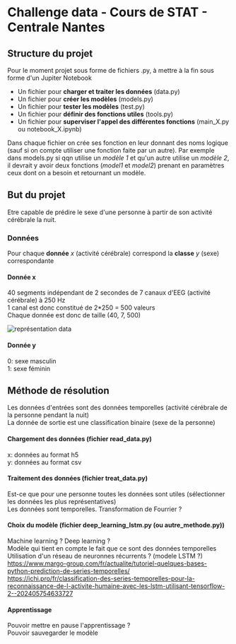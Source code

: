 # Challenge data - Cours de STAT - Centrale Nantes
## Structure du projet
Pour le moment projet sous forme de fichiers .py, à mettre à la fin sous forme d'un Jupiter Notebook  
- Un fichier pour **charger et traiter les données** (data.py)  
- Un fichier pour **créer les modèles** (models.py)  
- Un fichier pour **tester les modèles** (test.py)  
- Un fichier pour **définir des fonctions utiles** (tools.py)  
- Un fichier pour **superviser l'appel des différentes fonctions** (main_X.py ou notebook_X.ipynb)  
 
Dans chaque fichier on crée ses fonction en leur donnant des noms logique (sauf si on compte utiliser une fonction faite par un autre). Par exemple dans models.py si qqn utilise un *modèle 1* et qu'un autre utilise un *modèle 2*, il devrait y avoir deux fonctions (*model1* et *model2*) prenant en paramètres ceux dont on a besoin et retournant un modèle.  

## But du projet
Etre capable de prédire le sexe d'une personne à partir de son activité cérébrale la nuit.  

### Données
Pour chaque **donnée** *x* (activité cérébrale) correspond la **classe** *y* (sexe) correspondante

#### Donnée x
40 segments indépendant de 2 secondes de 7 canaux d'EEG (activité cérébrale) à 250 Hz  
1 canal est donc constitué de 2*250 = 500 valeurs  
Chaque donnée est donc de taille (40, 7, 500)  
  
![représentation data](https://user-images.githubusercontent.com/77540676/104845639-c2d64500-58d6-11eb-9d62-2e5f522b062f.JPG)  

#### Donnée y
0: sexe masculin  
1: sexe féminin  

## Méthode de résolution
Les données d'entrées sont des données temporelles (activité cérébrale de la personne pendant la nuit)  
La donnée de sortie est une classification binaire (sexe de la personne)  

#### Chargement des données (fichier read_data.py)
x: données au format h5  
y: données au format csv  
 

#### Traitement des données (fichier treat_data.py)
Est-ce que pour une personne toutes les données sont utiles (sélectionner les données les plus représentatives)   
Les données sont temporelles. Transformation de Fourrier ?  

#### Choix du modèle (fichier deep_learning_lstm.py (ou autre_methode.py))
Machine learning ? Deep learning ?  
Modèle qui tient en compte le fait que ce sont des données temporelles  
Utilisation d'un réseau de neuronnes récurrents ? (modele LSTM ?)  
https://www.margo-group.com/fr/actualite/tutoriel-quelques-bases-python-prediction-de-series-temporelles/  
https://ichi.pro/fr/classification-des-series-temporelles-pour-la-reconnaissance-de-l-activite-humaine-avec-les-lstm-utilisant-tensorflow-2--202405754633727  

#### Apprentissage
Pouvoir mettre en pause l'apprentissage ?  
Pouvoir sauvegarder le modèle  

